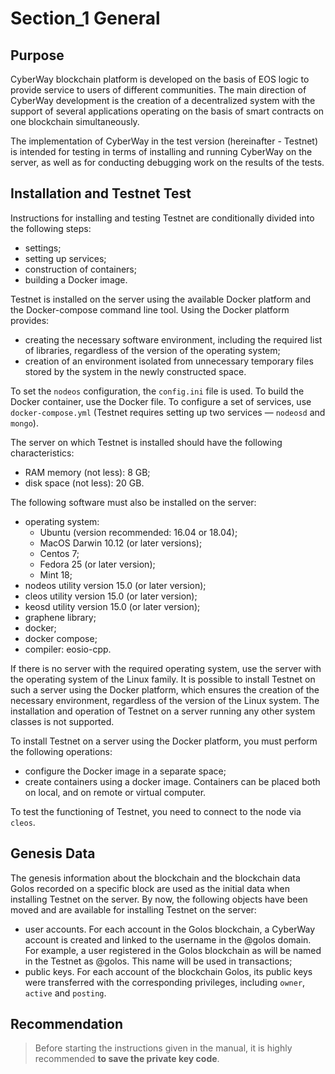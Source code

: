 
# Section_1 General

## Purpose
CyberWay blockchain platform is developed on the basis of EOS logic to provide service to users of different communities. The main direction of CyberWay development is the creation of a decentralized system with the support of several applications operating on the basis of smart contracts on one blockchain simultaneously.  

The implementation of CyberWay in the test version (hereinafter - Testnet) is intended for testing in terms of installing and running CyberWay on the server, as well as for conducting debugging work on the results of the tests.

## Installation and Testnet Test
Instructions for installing and testing Testnet are conditionally divided into the following steps:
  * settings;
  * setting up services;
  * construction of containers;
  * building a Docker image.


Testnet is installed on the server using the available Docker platform and the Docker-compose command line tool. Using the Docker platform provides:
  * creating the necessary software environment, including the required list of libraries, regardless of the version of the operating system;
  * creation of an environment isolated from unnecessary temporary files stored by the system in the newly constructed space.

To set the `nodeos` configuration, the `config.ini` file is used.
To build the Docker container, use the Docker file. To configure a set of services, use `docker-compose.yml` (Testnet requires setting up two services — `nodeosd` and `mongo`).  

The server on which Testnet is installed should have the following characteristics:
  * RAM memory (not less): 8 GB;  
  * disk space (not less): 20 GB.  

The following software must also be installed on the server:
  * operating system:
    * Ubuntu (version recommended: 16.04 or 18.04); 
    * MacOS Darwin 10.12 (or later versions);
    * Centos 7;
    * Fedora 25 (or later version);
    * Mint 18;
  * nodeos utility version 15.0 (or later version); 
  * cleos utility version 15.0 (or later version);
  * keosd utility version 15.0 (or later version);
  * graphene library;
  * docker; 
  * docker compose;
  * compiler: eosio-cpp.

If there is no server with the required operating system, use the server with the operating system of the Linux family. It is possible to install Testnet on such a server using the Docker platform, which ensures the creation of the necessary environment, regardless of the version of the Linux system.
The installation and operation of Testnet on a server running any other system classes is not supported.  

To install Testnet on a server using the Docker platform, you must perform the following operations:
  * configure the Docker image in a separate space;
  * create containers using a docker image. Containers can be placed both on local, and on remote or virtual computer.

To test the functioning of Testnet, you need to connect to the node via `cleos`.


## Genesis Data
The genesis information about the blockchain and the blockchain data Golos recorded on a specific block are used as the initial data when installing Testnet on the server. By now, the following objects have been moved and are available for installing Testnet on the server:
  * user accounts. For each account in the Golos blockchain, a CyberWay account is created and linked to the username in the @golos domain. For example, a user registered in the Golos blockchain as <username> will be named in the Testnet as <username>@golos. This name will be used in transactions;
  * public keys. For each account of the blockchain Golos, its public keys were transferred with the corresponding privileges, including `owner`, `active` and `posting`.

## Recommendation
> Before starting the instructions given in the manual, it is highly recommended **to save the private key code**.
